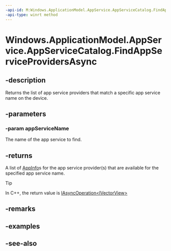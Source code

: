 ```yaml
---
-api-id: M:Windows.ApplicationModel.AppService.AppServiceCatalog.FindAppServiceProvidersAsync(System.String)
-api-type: winrt method
---
```


<!-- Method syntax
public Windows.Foundation.IAsyncOperation<Windows.Foundation.Collections.IVectorView<Windows.ApplicationModel.AppInfo>> FindAppServiceProvidersAsync(System.String appServiceName)
-->

# Windows.ApplicationModel.AppService.AppServiceCatalog.FindAppServiceProvidersAsync

## -description
Returns the list of app service providers that match a specific app service name on the device.

## -parameters
### -param appServiceName
The name of the app service to find.

## -returns
A list of [AppInfo](../windows.applicationmodel/appinfo.md)s for the app service provider(s) that are available for the specified app service name.

> [!TIP]
> In C++, the return value is [IAsyncOperation<IVectorView<AppInfo>>](../windows.foundation/iasyncoperation_1.md)

## -remarks

## -examples

## -see-also
